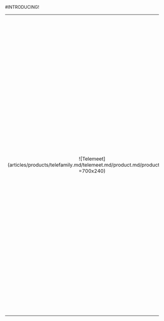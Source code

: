 #INTRODUCING!

|||
|:--:|:--:|
|![Telemeet](articles/products/telefamily.md/telemeet.md/product.md/product.en.png =700x240)| <h2 class="productheader">SECURITY</h2><p class="productdescription">Simply put, peace of mind that there will be no more hacks or unwanted guests.</p><h2 class="productheader">CONTROL</h2><p class="productdescription"> No more unknown third parties getting access to your videos. All the organization’s video calls and chats are stored on your in house servers. Only you have access to and control over them.</p><h2 class="productheader">AND SO MUCH MORE</h2><p class="productdescription">All of the features you’ve come to expect from virtual meetings and video calls and some unexpected ones (for example, HD Video versus SD.)</p> |

